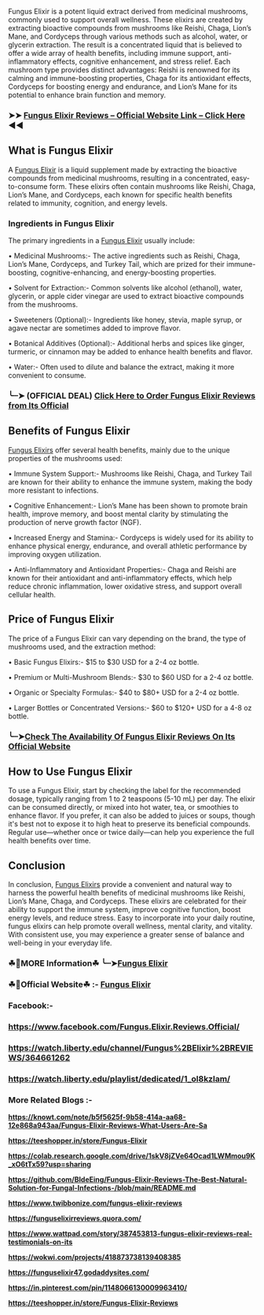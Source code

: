 Fungus Elixir is a potent liquid extract derived from medicinal mushrooms, commonly used to support overall wellness. These elixirs are created by extracting bioactive compounds from mushrooms like Reishi, Chaga, Lion’s Mane, and Cordyceps through various methods such as alcohol, water, or glycerin extraction. The result is a concentrated liquid that is believed to offer a wide array of health benefits, including immune support, anti-inflammatory effects, cognitive enhancement, and stress relief. Each mushroom type provides distinct advantages: Reishi is renowned for its calming and immune-boosting properties, Chaga for its antioxidant effects, Cordyceps for boosting energy and endurance, and Lion’s Mane for its potential to enhance brain function and memory.

### ➤➤ [Fungus Elixir Reviews – Official Website Link – Click Here](https://dailynutraboost.com/go-fungus-elixir/) ◀◀

## What is Fungus Elixir

A [Fungus Elixir](https://www.facebook.com/Fungus.Elixir.Reviews.Official/) is a liquid supplement made by extracting the bioactive compounds from medicinal mushrooms, resulting in a concentrated, easy-to-consume form. These elixirs often contain mushrooms like Reishi, Chaga, Lion’s Mane, and Cordyceps, each known for specific health benefits related to immunity, cognition, and energy levels.

### Ingredients in Fungus Elixir

The primary ingredients in a [Fungus Elixir](https://watch.liberty.edu/playlist/dedicated/1_ol8kzlam/) usually include:

•	Medicinal Mushrooms:-  The active ingredients such as Reishi, Chaga, Lion’s Mane, Cordyceps, and Turkey Tail, which are prized for their immune-boosting, cognitive-enhancing, and energy-boosting properties.

•	Solvent for Extraction:-  Common solvents like alcohol (ethanol), water, glycerin, or apple cider vinegar are used to extract bioactive compounds from the mushrooms.

•	Sweeteners (Optional):-  Ingredients like honey, stevia, maple syrup, or agave nectar are sometimes added to improve flavor.

•	Botanical Additives (Optional):-  Additional herbs and spices like ginger, turmeric, or cinnamon may be added to enhance health benefits and flavor.

•	Water:-  Often used to dilute and balance the extract, making it more convenient to consume.

### ╰┈➤ (OFFICIAL DEAL) [Click Here to Order Fungus Elixir Reviews from Its Official](https://dailynutraboost.com/go-fungus-elixir/)

## Benefits of Fungus Elixir

[Fungus Elixirs](https://dailynutraboost.com/fungus-elixir-reviews/) offer several health benefits, mainly due to the unique properties of the mushrooms used:

•	Immune System Support:-  Mushrooms like Reishi, Chaga, and Turkey Tail are known for their ability to enhance the immune system, making the body more resistant to infections.

•	Cognitive Enhancement:-  Lion’s Mane has been shown to promote brain health, improve memory, and boost mental clarity by stimulating the production of nerve growth factor (NGF).

•	Increased Energy and Stamina:-  Cordyceps is widely used for its ability to enhance physical energy, endurance, and overall athletic performance by improving oxygen utilization.

•	Anti-Inflammatory and Antioxidant Properties:-  Chaga and Reishi are known for their antioxidant and anti-inflammatory effects, which help reduce chronic inflammation, lower oxidative stress, and support overall cellular health.


## Price of Fungus Elixir

The price of a Fungus Elixir can vary depending on the brand, the type of mushrooms used, and the extraction method:

•	Basic Fungus Elixirs:-  $15 to $30 USD for a 2-4 oz bottle.

•	Premium or Multi-Mushroom Blends:-  $30 to $60 USD for a 2-4 oz bottle.

•	Organic or Specialty Formulas:-  $40 to $80+ USD for a 2-4 oz bottle.

•	Larger Bottles or Concentrated Versions:-  $60 to $120+ USD for a 4-8 oz bottle.

### ╰┈➤[Check The Availability Of Fungus Elixir Reviews On Its Official Website](https://dailynutraboost.com/go-fungus-elixir/)

## How to Use Fungus Elixir

To use a Fungus Elixir, start by checking the label for the recommended dosage, typically ranging from 1 to 2 teaspoons (5-10 mL) per day. The elixir can be consumed directly, or mixed into hot water, tea, or smoothies to enhance flavor. If you prefer, it can also be added to juices or soups, though it's best not to expose it to high heat to preserve its beneficial compounds. Regular use—whether once or twice daily—can help you experience the full health benefits over time.

## Conclusion

In conclusion, [Fungus Elixirs](https://watch.liberty.edu/channel/Fungus%2BElixir%2BREVIEWS/364661262) provide a convenient and natural way to harness the powerful health benefits of medicinal mushrooms like Reishi, Lion’s Mane, Chaga, and Cordyceps. These elixirs are celebrated for their ability to support the immune system, improve cognitive function, boost energy levels, and reduce stress. Easy to incorporate into your daily routine, fungus elixirs can help promote overall wellness, mental clarity, and vitality. With consistent use, you may experience a greater sense of balance and well-being in your everyday life.

### ☘📣MORE Information☘ ╰┈➤[Fungus Elixir](https://dailynutraboost.com/fungus-elixir-reviews/)

### ☘📣Official Website☘ :-  [Fungus Elixir](https://dailynutraboost.com/go-fungus-elixir/)

### Facebook:- 

### https://www.facebook.com/Fungus.Elixir.Reviews.Official/

### https://watch.liberty.edu/channel/Fungus%2BElixir%2BREVIEWS/364661262

### https://watch.liberty.edu/playlist/dedicated/1_ol8kzlam/

### More Related Blogs :-

**https://knowt.com/note/b5f5625f-9b58-414a-aa68-12e868a943aa/Fungus-Elixir-Reviews-What-Users-Are-Sa**

**https://teeshopper.in/store/Fungus-Elixir**

**https://colab.research.google.com/drive/1skV8jZVe64Ocad1LWMmou9K_xO6tTx59?usp=sharing**

**https://github.com/BldeEing/Fungus-Elixir-Reviews-The-Best-Natural-Solution-for-Fungal-Infections-/blob/main/README.md**

**https://www.twibbonize.com/fungus-elixir-reviews**

**https://funguselixirreviews.quora.com/**

**https://www.wattpad.com/story/387453813-fungus-elixir-reviews-real-testimonials-on-its**

**https://wokwi.com/projects/418873738139408385**

**https://funguselixir47.godaddysites.com/**

**https://in.pinterest.com/pin/1148066130009963410/**

**https://teeshopper.in/store/Fungus-Elixir-Reviews**
